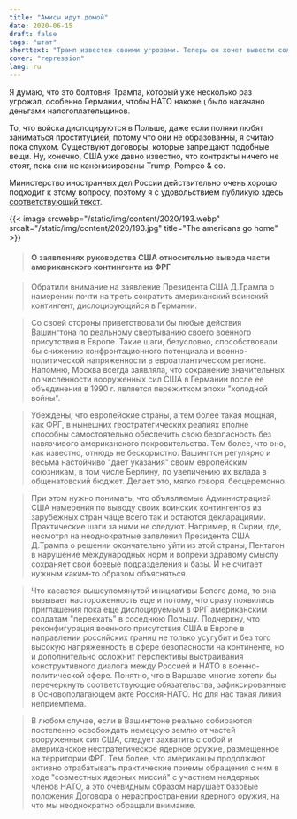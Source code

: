 ```yaml
---
title: "Амисы идут домой"
date: 2020-06-15
draft: false
tags: "штат"
shorttext: "Трамп известен своими угрозами. Теперь он хочет вывести солдат из Германии. Повод для празднования?"
cover: "repression"
lang: ru
---
```


Я думаю, что это болтовня Трампа, который уже несколько раз угрожал, особенно Германии, чтобы НАТО наконец было накачано деньгами налогоплательщиков.

То, что войска дислоцируются в Польше, даже если поляки любят заниматься проституцией, потому что они не образованны, я считаю пока слухом. Существуют договоры, которые запрещают подобные вещи. Ну, конечно, США уже давно известно, что контракты ничего не стоят, пока они не канонизированы Trump, Pompeo & co.

Министерство иностранных дел России действительно очень хорошо подходит к этому вопросу, поэтому я с удовольствием публикую здесь [соответствующий текст](https://www.mid.ru/ru/press_service/spokesman/briefings/-/asset_publisher/D2wHaWMCU6Od/content/id/4157820#11 "Брифинг официального представителя МИД России М.В.Захаровой, Москва, 11 июня 2020 года").

{{< image srcwebp="/static/img/content/2020/193.webp" srcalt="/static/img/content/2020/193.jpg" title="The americans go home" >}}

> #### О заявлениях руководства США относительно вывода части американского контингента из ФРГ

> Обратили внимание на заявление Президента США Д.Трампа о намерении почти на треть сократить американский воинский контингент, дислоцирующийся в Германии.

> Со своей стороны приветствовали бы любые действия Вашингтона по реальному свертыванию своего военного присутствия в Европе. Такие шаги, безусловно, способствовали бы снижению конфронтационного потенциала и военно-политической напряженности в евроатлантическом регионе. Напомню, Москва всегда заявляла, что сохранение значительных по численности вооруженных сил США в Германии после ее объединения в 1990 г. является пережитком эпохи "холодной войны".

> Убеждены, что европейские страны, а тем более такая мощная, как ФРГ, в нынешних геостратегических реалиях вполне способны самостоятельно обеспечить свою безопасность без навязчивого американского покровительства. Тем более, что оно, как известно, отнюдь не бескорыстно. Вашингтон регулярно и весьма настойчиво "дает указания" своим европейским союзникам, в том числе Берлину, по увеличению их вклада в общенатовский бюджет. Делает это, мягко говоря, бесцеремонно.

> При этом нужно понимать, что объявляемые Администрацией США намерения по выводу своих воинских контингентов из зарубежных стран чаще всего так и остаются декларациями. Практические шаги за ними не следуют. Например, в Сирии, где, несмотря на неоднократные заявления Президента США Д.Трампа о решении окончательно уйти из этой страны, Пентагон в нарушение международных норм и вопреки здравому смыслу сохраняет свои боевые подразделения и базы. И не считает нужным каким-то образом объясняться.

> Что касается вышеупомянутой инициативы Белого дома, то она вызывает настороженность еще и потому, что сразу появились приглашения пока еще дислоцируемым в ФРГ американским солдатам "переехать" в соседнюю Польшу. Подчеркну, что реконфигурация военного присутствия США в Европе в направлении российских границ не только усугубит и без того высокую напряженность в сфере безопасности на континенте, но и дополнительно осложнит перспективы выстраивания конструктивного диалога между Россией и НАТО в военно-политической сфере. Понятно, что в Варшаве многие хотели бы перечеркнуть соответствующие обязательства, зафиксированные в Основополагающем акте Россия-НАТО. Но для нас такая линия неприемлема.

> В любом случае, если в Вашингтоне реально собираются постепенно освобождать немецкую землю от частей вооруженных сил США, следует захватить с собой и американское нестратегическое ядерное оружие, размещенное на территории ФРГ. Тем более, что американцы продолжают активно отрабатывать практические приемы обращения с ним в ходе "совместных ядерных миссий" с участием неядерных членов НАТО, а это очевидным образом нарушает базовые положения Договора о нераспространении ядерного оружия, на что мы неоднократно обращали внимание.
